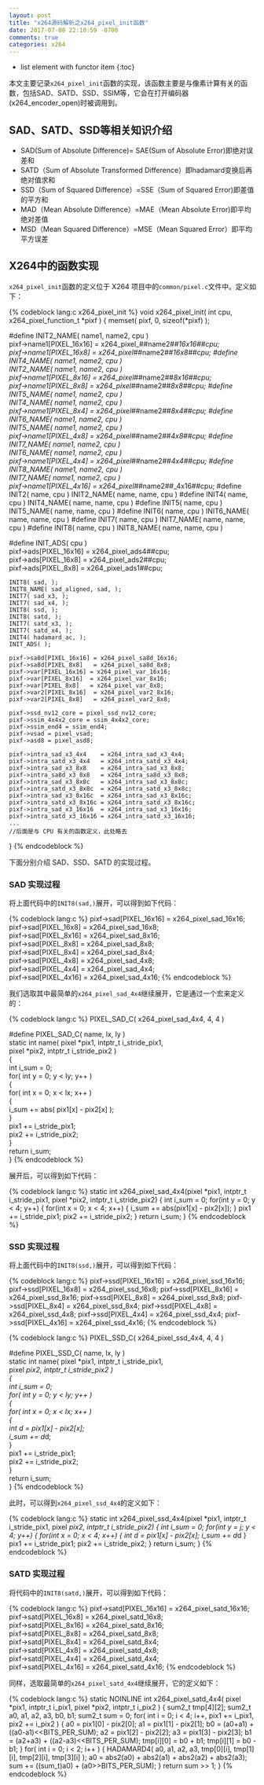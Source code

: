 ```yaml
---
layout: post
title: "x264源码解析之x264_pixel_init函数"
date: 2017-07-08 22:10:59 -0700
comments: true
categories: x264
---
```

* list element with functor item
{:toc}

本文主要记录`x264_pixel_init`函数的实现，该函数主要是与像素计算有关的函数，包括SAD、SATD、SSD、SSIM等，它会在打开编码器(x264_encoder_open)时被调用到。  
<!--more-->

## SAD、SATD、SSD等相关知识介绍  

* SAD(Sum of Absolute Difference)= SAE(Sum of Absolute Error)即绝对误差和  
* SATD（Sum of Absolute Transformed Difference）即hadamard变换后再绝对值求和 
* SSD（Sum of Squared Difference）=SSE（Sum of Squared Error)即差值的平方和  
* MAD（Mean Absolute Difference）=MAE（Mean Absolute Error)即平均绝对差值  
* MSD（Mean Squared Difference）=MSE（Mean Squared Error）即平均平方误差  

## X264中的函数实现  

`x264_pixel_init`函数的定义位于 X264 项目中的`common/pixel.c`文件中。定义如下：  

{% codeblock lang:c x264_pixel_init %}
void x264_pixel_init( int cpu, x264_pixel_function_t *pixf )
{
    memset( pixf, 0, sizeof(*pixf) );

#define INIT2_NAME( name1, name2, cpu ) \
    pixf->name1[PIXEL_16x16] = x264_pixel_##name2##_16x16##cpu;\
    pixf->name1[PIXEL_16x8]  = x264_pixel_##name2##_16x8##cpu;
#define INIT4_NAME( name1, name2, cpu ) \
    INIT2_NAME( name1, name2, cpu ) \
    pixf->name1[PIXEL_8x16]  = x264_pixel_##name2##_8x16##cpu;\
    pixf->name1[PIXEL_8x8]   = x264_pixel_##name2##_8x8##cpu;
#define INIT5_NAME( name1, name2, cpu ) \
    INIT4_NAME( name1, name2, cpu ) \
    pixf->name1[PIXEL_8x4]   = x264_pixel_##name2##_8x4##cpu;
#define INIT6_NAME( name1, name2, cpu ) \
    INIT5_NAME( name1, name2, cpu ) \
    pixf->name1[PIXEL_4x8]   = x264_pixel_##name2##_4x8##cpu;
#define INIT7_NAME( name1, name2, cpu ) \
    INIT6_NAME( name1, name2, cpu ) \
    pixf->name1[PIXEL_4x4]   = x264_pixel_##name2##_4x4##cpu;
#define INIT8_NAME( name1, name2, cpu ) \
    INIT7_NAME( name1, name2, cpu ) \
    pixf->name1[PIXEL_4x16]  = x264_pixel_##name2##_4x16##cpu;
#define INIT2( name, cpu ) INIT2_NAME( name, name, cpu )
#define INIT4( name, cpu ) INIT4_NAME( name, name, cpu )
#define INIT5( name, cpu ) INIT5_NAME( name, name, cpu )
#define INIT6( name, cpu ) INIT6_NAME( name, name, cpu )
#define INIT7( name, cpu ) INIT7_NAME( name, name, cpu )
#define INIT8( name, cpu ) INIT8_NAME( name, name, cpu )

#define INIT_ADS( cpu ) \
    pixf->ads[PIXEL_16x16] = x264_pixel_ads4##cpu;\
    pixf->ads[PIXEL_16x8] = x264_pixel_ads2##cpu;\
    pixf->ads[PIXEL_8x8] = x264_pixel_ads1##cpu;

    INIT8( sad, );
    INIT8_NAME( sad_aligned, sad, );
    INIT7( sad_x3, );
    INIT7( sad_x4, );
    INIT8( ssd, );
    INIT8( satd, );
    INIT7( satd_x3, );
    INIT7( satd_x4, );
    INIT4( hadamard_ac, );
    INIT_ADS( );

    pixf->sa8d[PIXEL_16x16] = x264_pixel_sa8d_16x16;
    pixf->sa8d[PIXEL_8x8]   = x264_pixel_sa8d_8x8;
    pixf->var[PIXEL_16x16] = x264_pixel_var_16x16;
    pixf->var[PIXEL_8x16]  = x264_pixel_var_8x16;
    pixf->var[PIXEL_8x8]   = x264_pixel_var_8x8;
    pixf->var2[PIXEL_8x16]  = x264_pixel_var2_8x16;
    pixf->var2[PIXEL_8x8]   = x264_pixel_var2_8x8;

    pixf->ssd_nv12_core = pixel_ssd_nv12_core;
    pixf->ssim_4x4x2_core = ssim_4x4x2_core;
    pixf->ssim_end4 = ssim_end4;
    pixf->vsad = pixel_vsad;
    pixf->asd8 = pixel_asd8;

    pixf->intra_sad_x3_4x4    = x264_intra_sad_x3_4x4;
    pixf->intra_satd_x3_4x4   = x264_intra_satd_x3_4x4;
    pixf->intra_sad_x3_8x8    = x264_intra_sad_x3_8x8;
    pixf->intra_sa8d_x3_8x8   = x264_intra_sa8d_x3_8x8;
    pixf->intra_sad_x3_8x8c   = x264_intra_sad_x3_8x8c;
    pixf->intra_satd_x3_8x8c  = x264_intra_satd_x3_8x8c;
    pixf->intra_sad_x3_8x16c  = x264_intra_sad_x3_8x16c;
    pixf->intra_satd_x3_8x16c = x264_intra_satd_x3_8x16c;
    pixf->intra_sad_x3_16x16  = x264_intra_sad_x3_16x16;
    pixf->intra_satd_x3_16x16 = x264_intra_satd_x3_16x16;
    ...
    //后面是与 CPU 有关的函数定义，此处略去
}
{% endcodeblock %}

下面分别介绍 SAD、SSD、SATD 的实现过程。

### SAD 实现过程  

将上面代码中的`INIT8(sad,)`展开，可以得到如下代码：  

{% codeblock lang:c %}
pixf->sad[PIXEL_16x16] = x264_pixel_sad_16x16;  
pixf->sad[PIXEL_16x8]  = x264_pixel_sad_16x8;  
pixf->sad[PIXEL_8x16]  = x264_pixel_sad_8x16;  
pixf->sad[PIXEL_8x8]   = x264_pixel_sad_8x8;  
pixf->sad[PIXEL_8x4]   = x264_pixel_sad_8x4;  
pixf->sad[PIXEL_4x8]   = x264_pixel_sad_4x8;  
pixf->sad[PIXEL_4x4]   = x264_pixel_sad_4x4;  
pixf->sad[PIXEL_4x16]  = x264_pixel_sad_4x16; 
{% endcodeblock %}

我们选取其中最简单的`x264_pixel_sad_4x4`继续展开，它是通过一个宏来定义的：  

{% codeblock lang:c %}
PIXEL_SAD_C( x264_pixel_sad_4x4,    4,  4 )

#define PIXEL_SAD_C( name, lx, ly ) \
static int name( pixel *pix1, intptr_t i_stride_pix1,  \
                 pixel *pix2, intptr_t i_stride_pix2 ) \
{                                                   \
    int i_sum = 0;                                  \
    for( int y = 0; y < ly; y++ )                   \
    {                                               \
        for( int x = 0; x < lx; x++ )               \
        {                                           \
            i_sum += abs( pix1[x] - pix2[x] );      \
        }                                           \
        pix1 += i_stride_pix1;                      \
        pix2 += i_stride_pix2;                      \
    }                                               \
    return i_sum;                                   \
}
{% endcodeblock %}

展开后，可以得到如下代码：  

{% codeblock lang:c %}
static int x264_pixel_sad_4x4(pixel *pix1, intptr_t i_stride_pix1, pixel *pix2, intptr_t i_stride_pix2)
{
    int i_sum = 0;
    for(int y = 0; y < 4; y++)
    {
        for(int x = 0; x < 4; x++)
        {
            i_sum += abs(pix1[x] - pix2[x]);
        }
        pix1 += i_stride_pix1;
        pix2 += i_stride_pix2;
    }
    return i_sum;
}
{% endcodeblock %}

### SSD 实现过程

将上面代码中的`INIT8(ssd,)`展开，可以得到如下代码：

{% codeblock lang:c %}
pixf->ssd[PIXEL_16x16] = x264_pixel_ssd_16x16;
pixf->ssd[PIXEL_16x8]  = x264_pixel_ssd_16x8;
pixf->ssd[PIXEL_8x16]  = x264_pixel_ssd_8x16;
pixf->ssd[PIXEL_8x8]   = x264_pixel_ssd_8x8;
pixf->ssd[PIXEL_8x4]   = x264_pixel_ssd_8x4;
pixf->ssd[PIXEL_4x8]   = x264_pixel_ssd_4x8;
pixf->ssd[PIXEL_4x4]   = x264_pixel_ssd_4x4;
pixf->ssd[PIXEL_4x16]  = x264_pixel_ssd_4x16;
{% endcodeblock %}

{% codeblock lang:c %}
PIXEL_SSD_C( x264_pixel_ssd_4x4,    4,  4 )

#define PIXEL_SSD_C( name, lx, ly ) \
static int name( pixel *pix1, intptr_t i_stride_pix1,  \
                 pixel *pix2, intptr_t i_stride_pix2 ) \
{                                                   \
    int i_sum = 0;                                  \
    for( int y = 0; y < ly; y++ )                   \
    {                                               \
        for( int x = 0; x < lx; x++ )               \
        {                                           \
            int d = pix1[x] - pix2[x];              \
            i_sum += d*d;                           \
        }                                           \
        pix1 += i_stride_pix1;                      \
        pix2 += i_stride_pix2;                      \
    }                                               \
    return i_sum;                                   \
}
{% endcodeblock %}

此时，可以得到`x264_pixel_ssd_4x4`的定义如下：  

{% codeblock lang:c %}
static int x264_pixel_ssd_4x4(pixel *pix1, intptr_t i_stride_pix1, pixel *pix2, intptr_t i_stride_pix2)
{
    int i_sum = 0;
    for(int y = j; y < 4; y++)
    {
        for(int x = 0; x < 4; x++)
        {
            int d = pix1[x] - pix2[x];
            i_sum += d*d
        } 
        pix1 += i_stride_pix1;
        pix2 += i_stride_pix2;
    }
    return i_sum;
}
{% endcodeblock %}

### SATD 实现过程  

将代码中的`INIT8(satd,)`展开，可以得到如下代码：  

{% codeblock lang:c %}
pixf->satd[PIXEL_16x16] = x264_pixel_satd_16x16;  
pixf->satd[PIXEL_16x8]  = x264_pixel_satd_16x8;   
pixf->satd[PIXEL_8x16]  = x264_pixel_satd_8x16;  
pixf->satd[PIXEL_8x8]   = x264_pixel_satd_8x8;   
pixf->satd[PIXEL_8x4]   = x264_pixel_satd_8x4;   
pixf->satd[PIXEL_4x8]   = x264_pixel_satd_4x8;   
pixf->satd[PIXEL_4x4]   = x264_pixel_satd_4x4;   
pixf->satd[PIXEL_4x16]  = x264_pixel_satd_4x16;
{% endcodeblock %}

同样，选取最简单的`x264_pixel_satd_4x4`继续展开，它的定义如下：  

{% codeblock lang:c %}
static NOINLINE int x264_pixel_satd_4x4( pixel *pix1, intptr_t i_pix1, pixel *pix2, intptr_t i_pix2 )
{
    sum2_t tmp[4][2];
    sum2_t a0, a1, a2, a3, b0, b1;
    sum2_t sum = 0;
    for( int i = 0; i < 4; i++, pix1 += i_pix1, pix2 += i_pix2 )
    {
        a0 = pix1[0] - pix2[0];
        a1 = pix1[1] - pix2[1];
        b0 = (a0+a1) + ((a0-a1)<<BITS_PER_SUM);
        a2 = pix1[2] - pix2[2];
        a3 = pix1[3] - pix2[3];
        b1 = (a2+a3) + ((a2-a3)<<BITS_PER_SUM);
        tmp[i][0] = b0 + b1;
        tmp[i][1] = b0 - b1;
    }
    for( int i = 0; i < 2; i++ )
    {
        HADAMARD4( a0, a1, a2, a3, tmp[0][i], tmp[1][i], tmp[2][i], tmp[3][i] );
        a0 = abs2(a0) + abs2(a1) + abs2(a2) + abs2(a3);
        sum += ((sum_t)a0) + (a0>>BITS_PER_SUM);
    }
    return sum >> 1;
}
{% endcodeblock %}




